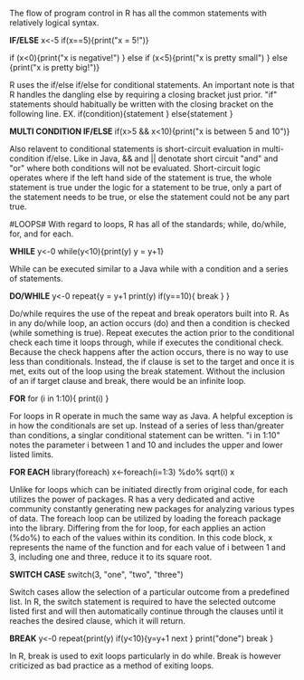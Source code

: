 The flow of program control in R has all the common statements with relatively logical syntax.

**IF/ELSE**
x<-5
if(x==5){print("x = 5!")}

if (x<0){print("x is negative!")
} else if (x<5){print("x is pretty small")
} else {print("x is pretty big!")} 

R uses the if/else if/else for conditional statements.  An important note is that R handles the dangling else by requiring a closing bracket just prior.  "if" statements should habitually be written with the closing bracket on the following line.
EX.
if(condition){statement
} else{statement
}

**MULTI CONDITION IF/ELSE**
if(x>5 && x<10){print("x is between 5 and 10")}

Also relavent to conditional statements is short-circuit evaluation in multi-condition if/else.  Like in Java, && and || denotate short circuit "and" and "or" where both conditions will not be evaluated.  Short-circuit logic operates where if the left hand side of the statement is true, the whole statement is true under the logic for a statement to be true, only a part of the statement needs to be true, or else the statement could not be any part true.

#LOOPS#
With regard to loops, R has all of the standards; while, do/while, for, and for each.

**WHILE**
y<-0
while(y<10){print(y)
y = y+1}

While can be executed similar to a Java while with a condition and a series of statements.

**DO/WHILE**
y<-0
repeat{y = y+1
print(y)
if(y==10){
break
}
}

Do/while requires the use of the repeat and break operators built into R.  As in any do/while loop, an action occurs (do) and then a condition is checked (while something is true).  Repeat executes the action prior to the conditional check each time it loops through, while if executes the conditional check.  Because the check happens after the action occurs, there is no way to use less than conditionals.  Instead, the if clause is set to the target and once it is met, exits out of the loop using the break statement.  Without the inclusion of an if target clause and break, there would be an infinite loop.

**FOR**
for (i in 1:10){
print(i)
}

For loops in R operate in much the same way as Java.  A helpful exception is in how the conditionals are set up.  Instead of a series of less than/greater than conditions, a singlar conditional statement can be written. "i in 1:10" notes the parameter i between 1 and 10 and includes the upper and lower listed limits.

**FOR EACH**
library(foreach)
x<-foreach(i=1:3) %do% sqrt(i)
x

Unlike for loops which can be initiated directly from original code, for each utilizes the power of packages.  R has a very dedicated and active community constantly generating new packages for analyzing various types of data.  The foreach loop can be utilized by loading the foreach package into the library.  Differing from the for loop, for each applies an action (%do%) to each of the values within its condition.  In this code block, x represents the name of the function and for each value of i between 1 and 3, including one and three, reduce it to its square root.

**SWITCH CASE**
switch(3, "one", "two", "three")

Switch cases allow the selection of a particular outcome from a predefined list.  In R, the switch statement is required to have the selected outcome listed first and will then automatically continue through the clauses until it reaches the desired clause, which it will return.

**BREAK**
y<-0
repeat{print(y)
if(y<10){y=y+1
next
}
print("done")
break
}

In R, break is used to exit loops particularly in do while.  Break is however criticized as bad practice as a method of exiting loops.
